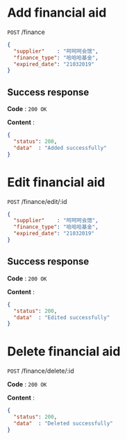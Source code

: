 # Add financial aid 

`POST` /finance

```json
{
  "supplier"    : "呵呵呵会馆",
  "finance_type": "哈哈哈基金",
  "expired_date": "21032019"
}
```

## Success response

**Code** : `200 OK`

**Content** :

```json
{
  "status": 200,
  "data"  : "Added successfully"
}
```


# Edit financial aid

`POST` /finance/edit/:id

```json
{
  "supplier"    : "呵呵呵会馆",
  "finance_type": "哈哈哈基金",
  "expired_date": "21032019"
}
```

## Success response 

**Code** : `200 OK`

**Content** :

```json
{
  "status": 200,
  "data"  : "Edited successfully"
}
```

# Delete financial aid

`POST` /finance/delete/:id

**Code** : `200 OK`

**Content** :

```json
{
  "status": 200,
  "data"  : "Deleted successfully"
}
```